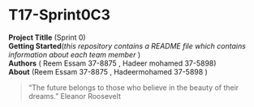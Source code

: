 # T17-Sprint0C3  
**Project Titlle** (Sprint 0)  
**Getting Started**(_this repository contains a README file which contains information about each team member_ )  
**Authors** ( Reem Essam  37-8875 , Hadeer mohamed 37-5898)  
**About** (Reem Essam 37-8875 , Hadeermohamed 37-5898 )  

> “The future belongs to those who believe in the beauty of their dreams.” Eleanor Roosevelt
